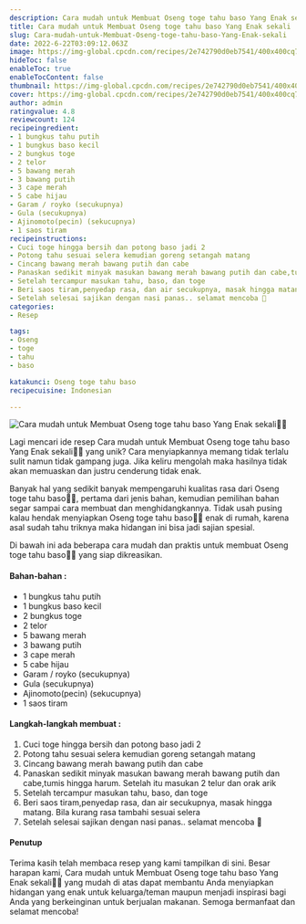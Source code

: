 ```yaml
---
description: Cara mudah untuk Membuat Oseng toge tahu baso Yang Enak sekali"
title: Cara mudah untuk Membuat Oseng toge tahu baso Yang Enak sekali
slug: Cara-mudah-untuk-Membuat-Oseng-toge-tahu-baso-Yang-Enak-sekali
date: 2022-6-22T03:09:12.063Z
image: https://img-global.cpcdn.com/recipes/2e742790d0eb7541/400x400cq70/photo.jpg
hideToc: false
enableToc: true
enableTocContent: false
thumbnail: https://img-global.cpcdn.com/recipes/2e742790d0eb7541/400x400cq70/photo.jpg
cover: https://img-global.cpcdn.com/recipes/2e742790d0eb7541/400x400cq70/photo.jpg
author: admin
ratingvalue: 4.8
reviewcount: 124
recipeingredient:
- 1 bungkus tahu putih
- 1 bungkus baso kecil
- 2 bungkus toge
- 2 telor
- 5 bawang merah
- 3 bawang putih
- 3 cape merah
- 5 cabe hijau
- Garam / royko (secukupnya)
- Gula (secukupnya)
- Ajinomoto(pecin) (sekucupnya)
- 1 saos tiram
recipeinstructions:
- Cuci toge hingga bersih dan potong baso jadi 2
- Potong tahu sesuai selera kemudian goreng setangah matang
- Cincang bawang merah bawang putih dan cabe
- Panaskan sedikit minyak masukan bawang merah bawang putih dan cabe,tumis hingga harum. Setelah itu masukan 2 telur dan orak arik
- Setelah tercampur masukan tahu, baso, dan toge
- Beri saos tiram,penyedap rasa, dan air secukupnya, masak hingga matang. Bila kurang rasa tambahi sesuai selera
- Setelah selesai sajikan dengan nasi panas.. selamat mencoba 🤩
categories:
- Resep

tags:
- Oseng
- toge
- tahu
- baso

katakunci: Oseng toge tahu baso
recipecuisine: Indonesian

---
```


![Cara mudah untuk Membuat Oseng toge tahu baso Yang Enak sekali👩‍🍳](https://img-global.cpcdn.com/recipes/2e742790d0eb7541/400x400cq70/photo.jpg)

Lagi mencari ide resep Cara mudah untuk Membuat Oseng toge tahu baso Yang Enak sekali👩‍🍳 yang unik? Cara menyiapkannya memang tidak terlalu sulit namun tidak gampang juga. Jika keliru mengolah maka hasilnya tidak akan memuaskan dan justru cenderung tidak enak.

Banyak hal yang sedikit banyak mempengaruhi kualitas rasa dari Oseng toge tahu baso👩‍🍳, pertama dari jenis bahan, kemudian pemilihan bahan segar sampai cara membuat dan menghidangkannya. Tidak usah pusing kalau hendak menyiapkan Oseng toge tahu baso👩‍🍳 enak di rumah, karena asal sudah tahu triknya maka hidangan ini bisa jadi sajian spesial.

Di bawah ini ada beberapa cara mudah dan praktis untuk membuat Oseng toge tahu baso👩‍🍳 yang siap dikreasikan.

<!--inarticleads1-->

#### Bahan-bahan :

- 1 bungkus tahu putih
- 1 bungkus baso kecil
- 2 bungkus toge
- 2 telor
- 5 bawang merah
- 3 bawang putih
- 3 cape merah
- 5 cabe hijau
- Garam / royko (secukupnya)
- Gula (secukupnya)
- Ajinomoto(pecin) (sekucupnya)
- 1 saos tiram

<!--inarticleads2-->

#### Langkah-langkah membuat :

1. Cuci toge hingga bersih dan potong baso jadi 2
1. Potong tahu sesuai selera kemudian goreng setangah matang
1. Cincang bawang merah bawang putih dan cabe
1. Panaskan sedikit minyak masukan bawang merah bawang putih dan cabe,tumis hingga harum. Setelah itu masukan 2 telur dan orak arik
1. Setelah tercampur masukan tahu, baso, dan toge
1. Beri saos tiram,penyedap rasa, dan air secukupnya, masak hingga matang. Bila kurang rasa tambahi sesuai selera
1. Setelah selesai sajikan dengan nasi panas.. selamat mencoba 🤩

#### Penutup

Terima kasih telah membaca resep yang kami tampilkan di sini. Besar harapan kami, Cara mudah untuk Membuat Oseng toge tahu baso Yang Enak sekali👩‍🍳 yang mudah di atas dapat membantu Anda menyiapkan hidangan yang enak untuk keluarga/teman maupun menjadi inspirasi bagi Anda yang berkeinginan untuk berjualan makanan. Semoga bermanfaat dan selamat mencoba!